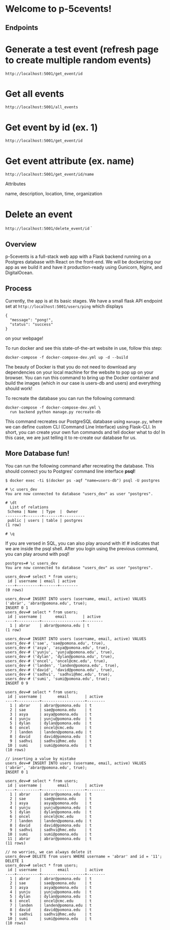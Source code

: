 # Welcome to p-5cevents!

## Endpoints

# Generate a test event (refresh page to create multiple random events)

`http://localhost:5001/get_event/id`

# Get all events

`http://localhost:5001/all_events`

# Get event by id (ex. 1)

`http://localhost:5001/get_event/id`

# Get event attribute (ex. name)

`http://localhost:5001/get_event/id/name`

Attributes

name, description, location, time, organization

# Delete an event

`http://localhost:5001/delete_event/id`
`

## Overview

p-5cevents is a full-stack web app with a Flask backend running on a Postgres database with React on the front-end. We will be dockerizing our app as we build it and have it production-ready using Gunicorn, Nginx, and DigitalOcean.

## Process

Currently, the app is at its basic stages. We have a small flask API endpoint set at `http://localhost:5001/users/ping` which displays
```
{
  "message": "pong!",
  "status": "success"
}
```
on your webpage!

To run docker and see this state-of-the-art website in use, follow this step:

```
docker-compose -f docker-compose-dev.yml up -d --build
```
The beauty of Docker is that you do not need to download any dependencies on your local machine for the website to pop up on your browser. You can run this command to bring up the Docker container and build the images (which in our case is users-db and users) and everything should work!

To recreate the database you can run the following command:

```
docker-compose -f docker-compose-dev.yml \
  run backend python manage.py recreate-db
```
This command recreates our PostgreSQL database using `manage.py`, where we can define custom CLI (Command Line Interface) using Flask-CLI. In short, you can create your own fun commands and tell docker what to do! In this case, we are just telling it to re-create our database for us.

## More Database fun!

You can run the following command after recreating the database. This should connect you to Postgres' command line interface **psql**!
```
$ docker exec -ti $(docker ps -aqf "name=users-db") psql -U postgres

# \c users_dev
You are now connected to database "users_dev" as user "postgres".

# \dt
  List of relations
 Schema | Name  | Type  |  Owner
--------+-------+-------+----------
 public | users | table | postgres
(1 row)

# \q 
```
If you are versed in SQL, you can also play around with it! # indicates that we are inside the psql shell.
After you login using the previous command, you can play around with psql!

```
postgres=# \c users_dev
You are now connected to database "users_dev" as user "postgres".

users_dev=# select * from users;
 id | username | email | active
----+----------+-------+--------
(0 rows)

users_dev=# INSERT INTO users (username, email, active) VALUES ('abrar', 'abrar@pomona.edu', true);
INSERT 0 1
users_dev=# select * from users;
 id | username |      email       | active
----+----------+------------------+--------
  1 | abrar    | abrar@pomona.edu | t
(1 row)

users_dev=# INSERT INTO users (username, email, active) VALUES
users_dev-# ('sae', 'sae@pomona.edu', true),
users_dev-# ('asya', 'asya@pomona.edu', true),
users_dev-# ('yunju', 'yunju@pomona.edu', true),
users_dev-# ('dylan', 'dylan@pomona.edu', true),
users_dev-# ('oncel', 'oncel@cmc.edu', true),
users_dev-# ('landen', 'landen@pomona.edu', true),
users_dev-# ('david', 'david@pomona.edu', true),
users_dev-# ('sadhvi', 'sadhvi@hmc.edu', true),
users_dev-# ('sumi', 'sumi@pomona.edu', true);
INSERT 0 9

users_dev=# select * from users;
 id | username |       email       | active
----+----------+-------------------+--------
  1 | abrar    | abrar@pomona.edu  | t
  2 | sae      | sae@pomona.edu    | t
  3 | asya     | asya@pomona.edu   | t
  4 | yunju    | yunju@pomona.edu  | t
  5 | dylan    | dylan@pomona.edu  | t
  6 | oncel    | oncel@cmc.edu     | t
  7 | landen   | landen@pomona.edu | t
  8 | david    | david@pomona.edu  | t
  9 | sadhvi   | sadhvi@hmc.edu    | t
 10 | sumi     | sumi@pomona.edu   | t
(10 rows)

// inserting a value by mistake
users_dev=# INSERT INTO users (username, email, active) VALUES ('abrar', 'abrar@pomona.edu', true);
INSERT 0 1

users_dev=# select * from users;
 id | username |       email       | active
----+----------+-------------------+--------
  1 | abrar    | abrar@pomona.edu  | t
  2 | sae      | sae@pomona.edu    | t
  3 | asya     | asya@pomona.edu   | t
  4 | yunju    | yunju@pomona.edu  | t
  5 | dylan    | dylan@pomona.edu  | t
  6 | oncel    | oncel@cmc.edu     | t
  7 | landen   | landen@pomona.edu | t
  8 | david    | david@pomona.edu  | t
  9 | sadhvi   | sadhvi@hmc.edu    | t
 10 | sumi     | sumi@pomona.edu   | t
 11 | abrar    | abrar@pomona.edu  | t
(11 rows)

// no worries, we can always delete it
users_dev=# DELETE from users WHERE username = 'abrar' and id = '11';
DELETE 1
users_dev=# select * from users;
 id | username |       email       | active
----+----------+-------------------+--------
  1 | abrar    | abrar@pomona.edu  | t
  2 | sae      | sae@pomona.edu    | t
  3 | asya     | asya@pomona.edu   | t
  4 | yunju    | yunju@pomona.edu  | t
  5 | dylan    | dylan@pomona.edu  | t
  6 | oncel    | oncel@cmc.edu     | t
  7 | landen   | landen@pomona.edu | t
  8 | david    | david@pomona.edu  | t
  9 | sadhvi   | sadhvi@hmc.edu    | t
 10 | sumi     | sumi@pomona.edu   | t
(10 rows)
```
